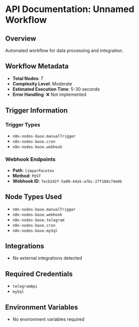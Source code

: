 # API Documentation: Unnamed Workflow

## Overview
Automated workflow for data processing and integration.

## Workflow Metadata
- **Total Nodes**: 7
- **Complexity Level**: Moderate
- **Estimated Execution Time**: 5-30 seconds
- **Error Handling**: ❌ Not implemented

## Trigger Information
### Trigger Types
- `n8n-nodes-base.manualTrigger`
- `n8n-nodes-base.cron`
- `n8n-nodes-base.webhook`

### Webhook Endpoints
- **Path**: `limparPacotes`
- **Method**: `POST`
- **Webhook ID**: `7ecb2d2f-5a09-44a5-a7bc-27f188c74e0b`


## Node Types Used
- `n8n-nodes-base.manualTrigger`
- `n8n-nodes-base.webhook`
- `n8n-nodes-base.telegram`
- `n8n-nodes-base.cron`
- `n8n-nodes-base.mySql`

## Integrations
- No external integrations detected

## Required Credentials
- `telegramApi`
- `mySql`

## Environment Variables
- No environment variables required
